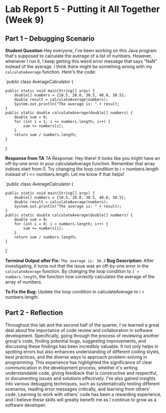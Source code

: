 # Lab Report 5 - Putting it All Together (Week 9)

## Part 1 – Debugging Scenario

**Student Question**
Hey everyone, I've been working on this Java program that's supposed to calculate the average of a list of numbers. However, whenever I run it, 
I keep getting this weird error message that says "NaN" instead of the average. I think there might be something wrong with my `calculateAverage` function. Here's the code:

`public class AverageCalculator {  

    public static void main(String[] args) {   
        double[] numbers = {10.5, 20.0, 30.5, 40.0, 50.5};  
        double result = calculateAverage(numbers);  
        System.out.println("The average is: " + result;  
    }  
    public static double calculateAverage(double[] numbers) {  
        double sum = 0;  
        for (int i = 1; i <= numbers.length; i++) {  
            sum += numbers[i];  
        }  
        return sum / numbers.length;  
    }  
}`  

**Response from TA**
TA Response:
Hey there! It looks like you might have an off-by-one error in your calculateAverage function. Remember that array indices start from 0. 
Try changing the loop condition to i < numbers.length instead of i <= numbers.length. Let me know if that helps!

`public class AverageCalculator {  

    public static void main(String[] args) {
        double[] numbers = {10.5, 20.0, 30.5, 40.0, 50.5};
        double result = calculateAverage(numbers);
        System.out.println("The average is: " + result);
    }
    public static double calculateAverage(double[] numbers) {
        double sum = 0;
        for (int i = 0; i < numbers.length; i++) {
            sum += numbers[i];
        }
        return sum / numbers.length;
    }
}`

**Terminal Output after Fix:**
`The average is: 30.3`
**Bug Description:**
After investigating, it turns out that the issue was an off-by-one error in the `calculateAverage` function. 
By changing the loop condition to `i < numbers.length`, the function now correctly calculates the average of the array of numbers.

**To Fix the Bug:**
Update the loop condition in calculateAverage to i < numbers.length.

## Part 2 - Reflection
Throughout this lab and the second half of the quarter, I've learned a great deal about the importance of code review and collaboration in software development. 
Specifically, going through the process of reviewing another group's code, finding potential bugs, suggesting improvements, and discussing these findings has been incredibly valuable. 
It not only helps in spotting errors but also enhances understanding of different coding styles, best practices, and the diverse ways to approach problem-solving in programming.
This experience has highlighted the significance of clear communication in the development process, whether it's writing understandable code, 
giving feedback that is constructive and respectful, or documenting issues and solutions effectively. I've also gained insights into various debugging techniques, 
such as systematically testing different scenarios, reading error messages critically, and learning from others' code.
Learning to work with others' code has been a rewarding experience, and I believe these skills will greatly benefit me as I continue to grow as a software developer.


